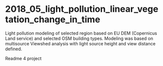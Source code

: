 # 2018_05_light_pollution_linear_vegetation_change_in_time

Light pollution modeling of selected region based on EU DEM (Copernicus Land service) and selected OSM building types. Modeling was based on multisource Viewshed analysis with light source height and view distance defined.

Readme 4 project
